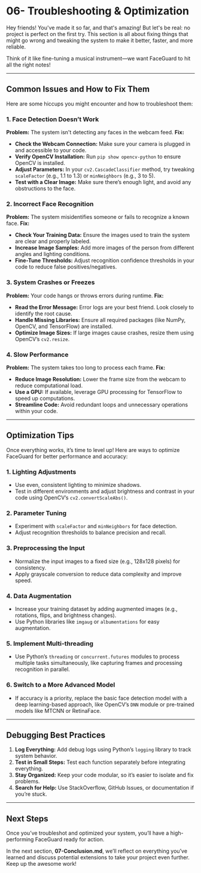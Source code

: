 # 06- Troubleshooting & Optimization

Hey friends! You've made it so far, and that's amazing! But let's be real: no project is perfect on the first try. This section is all about fixing things that might go wrong and tweaking the system to make it better, faster, and more reliable.

Think of it like fine-tuning a musical instrument—we want FaceGuard to hit all the right notes!

---

## Common Issues and How to Fix Them

Here are some hiccups you might encounter and how to troubleshoot them:

### 1. **Face Detection Doesn’t Work**
   **Problem:** The system isn't detecting any faces in the webcam feed.
   **Fix:**
   - **Check the Webcam Connection:** Make sure your camera is plugged in and accessible to your code.
   - **Verify OpenCV Installation:** Run `pip show opencv-python` to ensure OpenCV is installed.
   - **Adjust Parameters:** In your `cv2.CascadeClassifier` method, try tweaking `scaleFactor` (e.g., 1.1 to 1.3) or `minNeighbors` (e.g., 3 to 5).
   - **Test with a Clear Image:** Make sure there’s enough light, and avoid any obstructions to the face.

### 2. **Incorrect Face Recognition**
   **Problem:** The system misidentifies someone or fails to recognize a known face.
   **Fix:**
   - **Check Your Training Data:** Ensure the images used to train the system are clear and properly labeled.
   - **Increase Image Samples:** Add more images of the person from different angles and lighting conditions.
   - **Fine-Tune Thresholds:** Adjust recognition confidence thresholds in your code to reduce false positives/negatives.

### 3. **System Crashes or Freezes**
   **Problem:** Your code hangs or throws errors during runtime.
   **Fix:**
   - **Read the Error Message:** Error logs are your best friend. Look closely to identify the root cause.
   - **Handle Missing Libraries:** Ensure all required packages (like NumPy, OpenCV, and TensorFlow) are installed.
   - **Optimize Image Sizes:** If large images cause crashes, resize them using OpenCV’s `cv2.resize`.

### 4. **Slow Performance**
   **Problem:** The system takes too long to process each frame.
   **Fix:**
   - **Reduce Image Resolution:** Lower the frame size from the webcam to reduce computational load.
   - **Use a GPU:** If available, leverage GPU processing for TensorFlow to speed up computations.
   - **Streamline Code:** Avoid redundant loops and unnecessary operations within your code.

---

## Optimization Tips

Once everything works, it’s time to level up! Here are ways to optimize FaceGuard for better performance and accuracy:

### 1. **Lighting Adjustments**
   - Use even, consistent lighting to minimize shadows.
   - Test in different environments and adjust brightness and contrast in your code using OpenCV’s `cv2.convertScaleAbs()`.

### 2. **Parameter Tuning**
   - Experiment with `scaleFactor` and `minNeighbors` for face detection.
   - Adjust recognition thresholds to balance precision and recall.

### 3. **Preprocessing the Input**
   - Normalize the input images to a fixed size (e.g., 128x128 pixels) for consistency.
   - Apply grayscale conversion to reduce data complexity and improve speed.

### 4. **Data Augmentation**
   - Increase your training dataset by adding augmented images (e.g., rotations, flips, and brightness changes).
   - Use Python libraries like `imgaug` or `albumentations` for easy augmentation.

### 5. **Implement Multi-threading**
   - Use Python’s `threading` or `concurrent.futures` modules to process multiple tasks simultaneously, like capturing frames and processing recognition in parallel.

### 6. **Switch to a More Advanced Model**
   - If accuracy is a priority, replace the basic face detection model with a deep learning-based approach, like OpenCV’s `DNN` module or pre-trained models like MTCNN or RetinaFace.

---

## Debugging Best Practices

1. **Log Everything:** Add debug logs using Python’s `logging` library to track system behavior.
2. **Test in Small Steps:** Test each function separately before integrating everything.
3. **Stay Organized:** Keep your code modular, so it’s easier to isolate and fix problems.
4. **Search for Help:** Use StackOverflow, GitHub Issues, or documentation if you’re stuck.

---

## Next Steps

Once you’ve troubleshot and optimized your system, you’ll have a high-performing FaceGuard ready for action.

In the next section, **07-Conclusion.md**, we’ll reflect on everything you’ve learned and discuss potential extensions to take your project even further. Keep up the awesome work!

